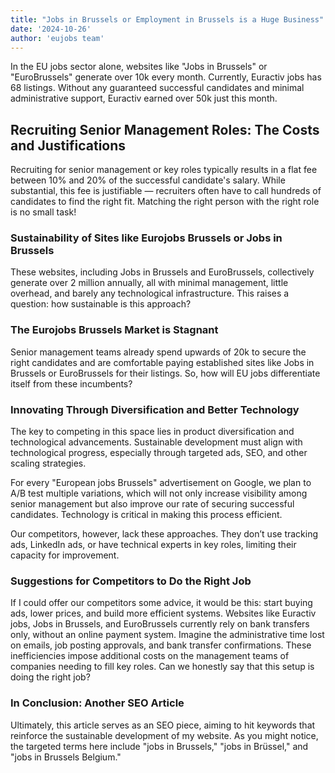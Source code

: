 ```yaml
---
title: "Jobs in Brussels or Employment in Brussels is a Huge Business"
date: '2024-10-26'
author: 'eujobs team'
---
```


In the EU jobs sector alone, websites like "Jobs in Brussels" or "EuroBrussels" generate over 10k every month. Currently, Euractiv jobs has 68 listings. Without any guaranteed successful candidates and minimal administrative support, Euractiv earned over 50k just this month.

## Recruiting Senior Management Roles: The Costs and Justifications
Recruiting for senior management or key roles typically results in a flat fee between 10% and 20% of the successful candidate's salary. While substantial, this fee is justifiable — recruiters often have to call hundreds of candidates to find the right fit. Matching the right person with the right role is no small task!

### Sustainability of Sites like Eurojobs Brussels or Jobs in Brussels
These websites, including Jobs in Brussels and EuroBrussels, collectively generate over 2 million annually, all with minimal management, little overhead, and barely any technological infrastructure. This raises a question: how sustainable is this approach?

### The Eurojobs Brussels Market is Stagnant
Senior management teams already spend upwards of 20k to secure the right candidates and are comfortable paying established sites like Jobs in Brussels or EuroBrussels for their listings. So, how will EU jobs differentiate itself from these incumbents?

### Innovating Through Diversification and Better Technology
The key to competing in this space lies in product diversification and technological advancements. Sustainable development must align with technological progress, especially through targeted ads, SEO, and other scaling strategies.

For every "European jobs Brussels" advertisement on Google, we plan to A/B test multiple variations, which will not only increase visibility among senior management but also improve our rate of securing successful candidates. Technology is critical in making this process efficient.

Our competitors, however, lack these approaches. They don’t use tracking ads, LinkedIn ads, or have technical experts in key roles, limiting their capacity for improvement.

### Suggestions for Competitors to Do the Right Job
If I could offer our competitors some advice, it would be this: start buying ads, lower prices, and build more efficient systems. Websites like Euractiv jobs, Jobs in Brussels, and EuroBrussels currently rely on bank transfers only, without an online payment system. Imagine the administrative time lost on emails, job posting approvals, and bank transfer confirmations. These inefficiencies impose additional costs on the management teams of companies needing to fill key roles. Can we honestly say that this setup is doing the right job?

### In Conclusion: Another SEO Article
Ultimately, this article serves as an SEO piece, aiming to hit keywords that reinforce the sustainable development of my website. As you might notice, the targeted terms here include "jobs in Brussels," "jobs in Brüssel," and "jobs in Brussels Belgium."
